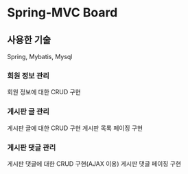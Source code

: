 # Spring-MVC Board

## 사용한 기술
Spring, Mybatis, Mysql

### 회원 정보 관리
회원 정보에 대한 CRUD 구현

### 게시판 글 관리
게시판 글에 대한 CRUD 구현
게시판 목록 페이징 구현

### 게시판 댓글 관리
게시판 댓글에 대한 CRUD 구현(AJAX 이용)
게시판 댓글 페이징 구현
